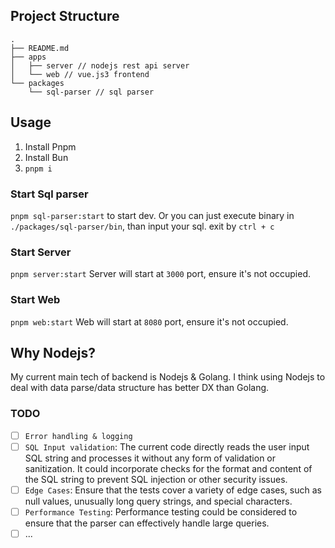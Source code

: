 ## Project Structure
```
.
├── README.md
├── apps
│   ├── server // nodejs rest api server
│   └── web // vue.js3 frontend
└── packages
    └── sql-parser // sql parser

```

## Usage
1. Install Pnpm
2. Install Bun
3. `pnpm i`

### Start Sql parser
`pnpm sql-parser:start` to start dev. 
Or you can just execute binary in `./packages/sql-parser/bin`, than input your sql. exit by `ctrl + c`

### Start Server
`pnpm server:start`
Server will start at `3000` port, ensure it's not occupied.

### Start Web
`pnpm web:start`
Web will start at `8080` port, ensure it's not occupied.

## Why Nodejs?
My current main tech of backend is Nodejs & Golang. I think using Nodejs to deal with data parse/data structure has better DX than Golang.

### TODO
- [ ] `Error handling & logging`
- [ ] `SQL Input validation`: The current code directly reads the user input SQL string and processes it without any form of validation or sanitization. It could incorporate checks for the format and content of the SQL string to prevent SQL injection or other security issues.
- [ ] `Edge Cases`: Ensure that the tests cover a variety of edge cases, such as null values, unusually long query strings, and special characters.
- [ ] `Performance Testing`: Performance testing could be considered to ensure that the parser can effectively handle large queries.
- [ ] ...